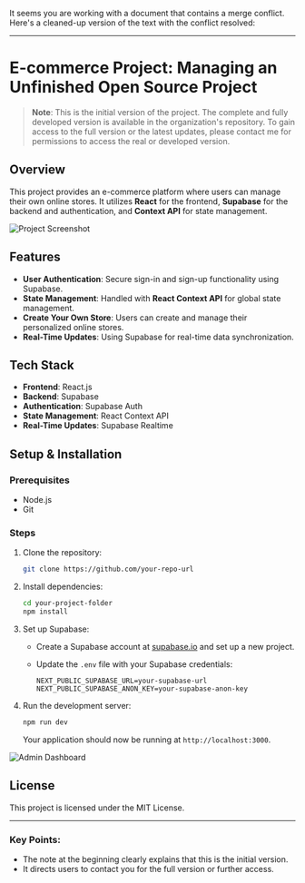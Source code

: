 It seems you are working with a document that contains a merge conflict. Here's a cleaned-up version of the text with the conflict resolved: 

---

# E-commerce Project: Managing an Unfinished Open Source Project

> **Note**: This is the initial version of the project. The complete and fully developed version is available in the organization's repository. To gain access to the full version or the latest updates, please contact me for permissions to access the real or developed version.

## Overview

This project provides an e-commerce platform where users can manage their own online stores. It utilizes **React** for the frontend, **Supabase** for the backend and authentication, and **Context API** for state management.

![Project Screenshot](./public/image/project-screenshot.png)

## Features

- **User Authentication**: Secure sign-in and sign-up functionality using Supabase.
- **State Management**: Handled with **React Context API** for global state management.
- **Create Your Own Store**: Users can create and manage their personalized online stores.
- **Real-Time Updates**: Using Supabase for real-time data synchronization.

## Tech Stack

- **Frontend**: React.js
- **Backend**: Supabase
- **Authentication**: Supabase Auth
- **State Management**: React Context API
- **Real-Time Updates**: Supabase Realtime

## Setup & Installation

### Prerequisites

- Node.js
- Git

### Steps

1. Clone the repository:

   ```bash
   git clone https://github.com/your-repo-url
   ```

2. Install dependencies:

   ```bash
   cd your-project-folder
   npm install
   ```

3. Set up Supabase:

   - Create a Supabase account at [supabase.io](https://supabase.io) and set up a new project.
   - Update the `.env` file with your Supabase credentials:

     ```env
     NEXT_PUBLIC_SUPABASE_URL=your-supabase-url
     NEXT_PUBLIC_SUPABASE_ANON_KEY=your-supabase-anon-key
     ```

4. Run the development server:

   ```bash
   npm run dev
   ```

   Your application should now be running at `http://localhost:3000`.

![Admin Dashboard](./public/image/admin-dashboard.png)

## License

This project is licensed under the MIT License.

---

### Key Points:

- The note at the beginning clearly explains that this is the initial version.
- It directs users to contact you for the full version or further access.

